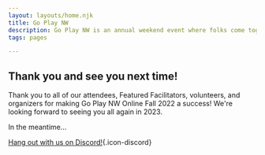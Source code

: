 ```yaml
---
layout: layouts/home.njk
title: Go Play NW
description: Go Play NW is an annual weekend event where folks come together to play tabletop role-playing, story, board, and card games. Meet new people! Play new games!
tags: pages

---
```

## Thank you and see you next time!
Thank you to all of our attendees, Featured Facilitators, volunteers, and organizers for making Go Play NW Online Fall 2022 a success! We're looking forward to seeing you all again in 2023.

In the meantime...

[Hang out with us on Discord!](https://discord.gg/AqhayGFexQ){.icon-discord}
